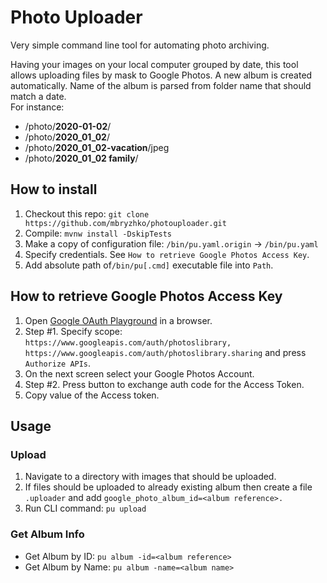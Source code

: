 # Photo Uploader
Very simple command line tool for automating photo archiving.
  
Having your images on your local computer grouped by date, this tool allows uploading files by mask 
to Google Photos. A new album is created automatically. Name of the album is parsed from folder name that should match a date.   
For instance:
- /photo/**2020-01-02**/
- /photo/**2020_01_02**/
- /photo/**2020_01_02-vacation**/jpeg
- /photo/**2020_01_02 family**/

## How to install
1. Checkout this repo: `git clone https://github.com/mbryzhko/photouploader.git`
2. Compile: `mvnw install -DskipTests`
3. Make a copy of configuration file: `/bin/pu.yaml.origin` -> `/bin/pu.yaml`
4. Specify credentials. See `How to retrieve Google Photos Access Key`.
5. Add absolute path of`/bin/pu[.cmd]` executable file into `Path`.

## How to retrieve Google Photos Access Key
1. Open [Google OAuth Playground](https://developers.google.com/oauthplayground/) in a browser.
2. Step #1. Specify scope: `https://www.googleapis.com/auth/photoslibrary, https://www.googleapis.com/auth/photoslibrary.sharing` and press `Authorize APIs`.
3. On the next screen select your Google Photos Account.
4. Step #2. Press button to exchange auth code for the Access Token.
5. Copy value of the Access token.

## Usage
### Upload
1. Navigate to a directory with images that should be uploaded.
2. If files should be uploaded to already existing album then create a file `.uploader` and add `google_photo_album_id=<album reference>.` 
2. Run CLI command: `pu upload`

### Get Album Info
* Get Album by ID: `pu album -id=<album reference>`
* Get Album by Name: `pu album -name=<album name>` 

